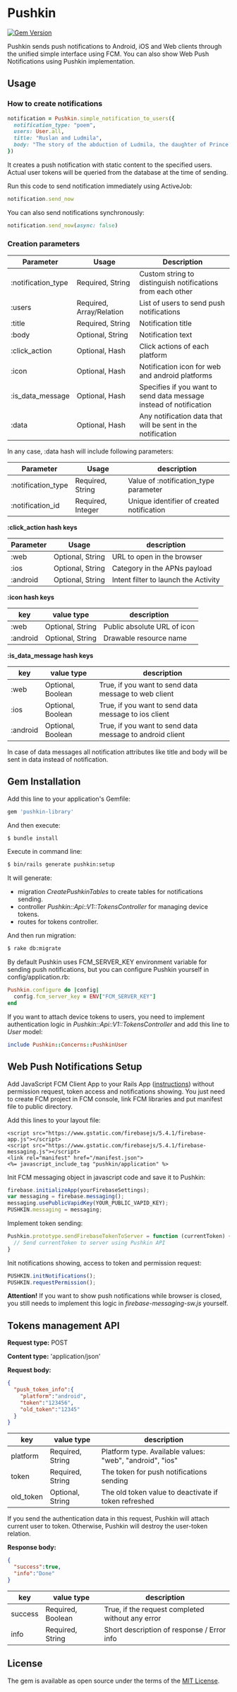 # Pushkin

[![Gem Version](https://badge.fury.io/rb/pushkin-library.svg)](https://rubygems.org/gems/pushkin-library)

Pushkin sends push notifications to Android, iOS and Web clients through the unified simple interface using FCM.
You can also show Web Push Notifications using Pushkin implementation.

## Usage

### How to create notifications

```ruby
notification = Pushkin.simple_notification_to_users({
  notification_type: "poem",
  users: User.all,
  title: "Ruslan and Ludmila",
  body: "The story of the abduction of Ludmila, the daughter of Prince Vladimir of Kiev, by an evil wizard and the attempt by the brave knight Ruslan to find and rescue her"
})
```

It creates a push notification with static content to the specified users. Actual user tokens will be queried from the database at the time of sending.

Run this code to send notification immediately using ActiveJob:
```ruby
notification.send_now
```

You can also send notifications synchronously:
```ruby
notification.send_now(async: false)
```

### Creation parameters

| Parameter          | Usage                    | Description                                                        |
| ------------------ | ------------------------ | ------------------------------------------------------------------ |
| :notification_type | Required, String         | Custom string to distinguish notifications from each other         |
| :users             | Required, Array/Relation | List of users to send push notifications                           |
| :title             | Required, String         | Notification title                                                 |
| :body              | Optional, String         | Notification text                                                  |
| :click_action      | Optional, Hash           | Click actions of each platform                                     |
| :icon              | Optional, Hash           | Notification icon for web and android platforms                    |
| :is_data_message   | Optional, Hash           | Specifies if you want to send data message instead of notification |
| :data              | Optional, Hash           | Any notification data that will be sent in the notification        |

In any case, :data hash will include following parameters:

| Parameter               | Usage                | description                                  |
| ----------------------- | -------------------- | -------------------------------------------- |
| :notification_type      | Required, String     | Value of :notification_type parameter        |
| :notification_id        | Required, Integer    | Unique identifier of created notification    |

**:click_action hash keys**

| Parameter | Usage                | description                          |
| --------- | -------------------- | ------------------------------------ |
| :web      | Optional, String     | URL to open in the browser           |
| :ios      | Optional, String     | Category in the APNs payload         |
| :android  | Optional, String     | Intent filter to launch the Activity |

**:icon hash keys**

| key      | value type           | description                      |
| -------- | -------------------- | -------------------------------- |
| :web     | Optional, String     | Public absolute URL of icon      |
| :android | Optional, String     | Drawable resource name           |

**:is_data_message hash keys**

| key      | value type           | description                      |
| -------- | -------------------- | -------------------------------- |
| :web     | Optional, Boolean    | True, if you want to send data message to web client     |
| :ios     | Optional, Boolean    | True, if you want to send data message to ios client     |
| :android | Optional, Boolean    | True, if you want to send data message to android client | 

In case of data messages all notification attributes like title and body will be sent in data instead of notification.

## Gem Installation
Add this line to your application's Gemfile:

```ruby
gem 'pushkin-library'
```

And then execute:
```bash
$ bundle install
```

Execute in command line:
```bash
$ bin/rails generate pushkin:setup
```

It will generate:
* migration *CreatePushkinTables* to create tables for notifications sending.
* controller *Pushkin::Api::V1::TokensController* for managing device tokens.
* routes for tokens controller.

And then run migration:
```bash
$ rake db:migrate
```

By default Pushkin uses FCM_SERVER_KEY environment variable for sending push notifications, but you can configure Pushkin yourself in config/application.rb:
```ruby
Pushkin.configure do |config|
  config.fcm_server_key = ENV["FCM_SERVER_KEY"]
end
```

If you want to attach device tokens to users, you need to implement authentication logic in *Pushkin::Api::V1::TokensController* and add this line to *User* model:
```ruby
include Pushkin::Concerns::PushkinUser
```

## Web Push Notifications Setup

Add JavaScript FCM Client App to your Rails App ([instructions](https://firebase.google.com/docs/cloud-messaging/js/client)) without permission request, token access and notifications showing. You just need to create FCM project in FCM console, link FCM libraries and put manifest file to public directory.

Add this lines to your layout file:
```erb
<script src="https://www.gstatic.com/firebasejs/5.4.1/firebase-app.js"></script>
<script src="https://www.gstatic.com/firebasejs/5.4.1/firebase-messaging.js"></script>
<link rel="manifest" href="/manifest.json">
<%= javascript_include_tag "pushkin/application" %>
```

Init FCM messaging object in javascript code and save it to Pushkin:
```javascript
firebase.initializeApp(yourFirebaseSettings);
var messaging = firebase.messaging();
messaging.usePublicVapidKey(YOUR_PUBLIC_VAPID_KEY);
PUSHKIN.messaging = messaging;
```

Implement token sending:
```javascript
Pushkin.prototype.sendFirebaseTokenToServer = function (currentToken) {
  // Send currentToken to server using Pushkin API
}
```

Init notifications showing, access to token and permission request:
```javascript
PUSHKIN.initNotifications();
PUSHKIN.requestPermission();
```

**Attention!** If you want to show push notifications while browser is closed, you still needs to implement this logic in *firebase-messaging-sw.js* yourself.

## Tokens management API

**Request type:** POST

**Content type:** 'application/json'

**Request body:**
```json
{
  "push_token_info":{
    "platform":"android",
    "token":"123456",
    "old_token":"12345"
  }
}
```

| key       | value type           | description                                              |
| --------- | -------------------- | -------------------------------------------------------- |
| platform  | Required, String     | Platform type. Available values: "web", "android", "ios" |
| token     | Required, String     | The token for push notifications sending                 |
| old_token | Optional, String     | The old token value to deactivate if token refreshed     |

If you send the authentication data in this request, Pushkin will attach current user to token. Otherwise, Pushkin will destroy the user-token relation.

**Response body:**
```json
{
  "success":true,
  "info":"Done"
}

```

| key       | value type           | description                                              |
| --------- | -------------------- | -------------------------------------------------------- |
| success   | Required, Boolean    | True, if the request completed without any error         |
| info      | Required, String     | Short description of response / Error info               |

## License
The gem is available as open source under the terms of the [MIT License](http://opensource.org/licenses/MIT).
